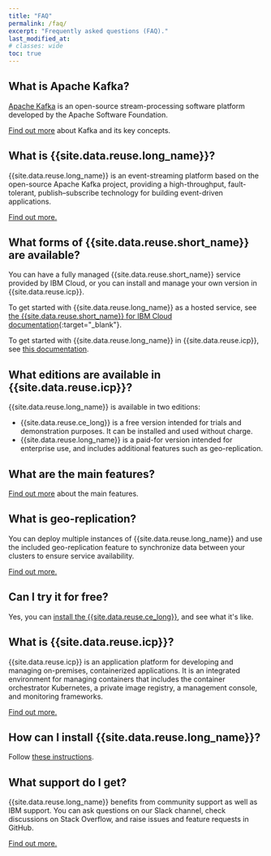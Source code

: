 ```yaml
---
title: "FAQ"
permalink: /faq/
excerpt: "Frequently asked questions (FAQ)."
last_modified_at:
# classes: wide
toc: true
---
```

## What is Apache Kafka?

[Apache Kafka](https://kafka.apache.org/intro) is an open-source stream-processing software platform developed by the Apache Software Foundation.

[Find out more](../about/key-concepts/) about Kafka and its key concepts.

## What is {{site.data.reuse.long_name}}?

{{site.data.reuse.long_name}} is an event-streaming platform based on the open-source Apache Kafka project, providing a high-throughput, fault-tolerant, publish–subscribe technology for building event-driven applications.

[Find out more.](../about/overview/)

## What forms of {{site.data.reuse.short_name}} are available?

You can have a fully managed {{site.data.reuse.short_name}} service provided by IBM Cloud, or you can install and manage your own version in {{site.data.reuse.icp}}.

To get started with {{site.data.reuse.long_name}} as a hosted service, see [the {{site.data.reuse.short_name}} for IBM Cloud documentation](https://console.bluemix.net/docs/services/EventStreams/index.html){:target="_blank"}.

To get started with {{site.data.reuse.long_name}} in {{site.data.reuse.icp}}, see [this documentation](../).


## What editions are available in {{site.data.reuse.icp}}?

{{site.data.reuse.long_name}} is available in two editions:
* {{site.data.reuse.ce_long}} is a free version intended for trials and demonstration purposes. It can be installed and used without charge.
* {{site.data.reuse.long_name}} is a paid-for version intended for enterprise use, and includes additional features such as geo-replication.

## What are the main features?

[Find out more](../about/overview/) about the main features.

## What is geo-replication?

You can deploy multiple instances of {{site.data.reuse.long_name}} and use the included geo-replication feature to synchronize data between your clusters to ensure service availability.

[Find out more.](../georeplication/about/)

## Can I try it for free?

Yes, you can [install the {{site.data.reuse.ce_long}}](../installing/installing), and see what it's like.

## What is {{site.data.reuse.icp}}?

{{site.data.reuse.icp}} is an application platform for developing and managing on-premises, containerized applications. It is an integrated environment for managing containers that includes the container orchestrator Kubernetes, a private image registry, a management console, and monitoring frameworks.

[Find out more.](https://www.ibm.com/support/knowledgecenter/SSBS6K_3.1.0/getting_started/overview.html)

## How can I install {{site.data.reuse.long_name}}?

Follow [these instructions](../installing/installing).

## What support do I get?

{{site.data.reuse.long_name}} benefits from community support as well as IBM support. You can ask questions on our Slack channel, check discussions on Stack Overflow, and raise issues and feature requests in GitHub.

[Find out more.](../support)
